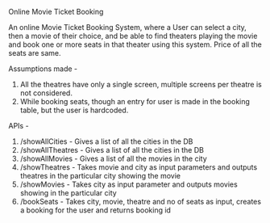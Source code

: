 Online Movie Ticket Booking

An online Movie Ticket Booking System, where a User can select a city, then a movie of their choice, and be able to find theaters playing the movie
and book one or more seats in that theater using this system. Price of all the seats are same.

Assumptions made - 

1. All the theatres have only a single screen, multiple screens per theatre is not considered.
2. While booking seats, though an entry for user is made in the booking table, but the user is hardcoded.


APIs - 

1. /showAllCities - Gives a list of all the cities in the DB
2. /showAllTheatres - Gives a list of all the cities in the DB
3. /showAllMovies - Gives a list of all the movies in the city
4. /showTheatres - Takes movie and city as input parameters and outputs theatres in the particular city showing the movie
5. /showMovies - Takes city as input parameter and outputs movies showing in the particular city
6. /bookSeats - Takes city, movie, theatre and no of seats as input, creates a booking for the user and returns booking id




